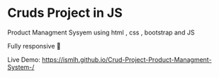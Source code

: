 # Cruds Project in JS 
Product Managment Sysyem using html , css , bootstrap and JS

Fully responsive 📱

Live Demo:
https://ismlh.github.io/Crud-Project-Product-Managment-System-/
